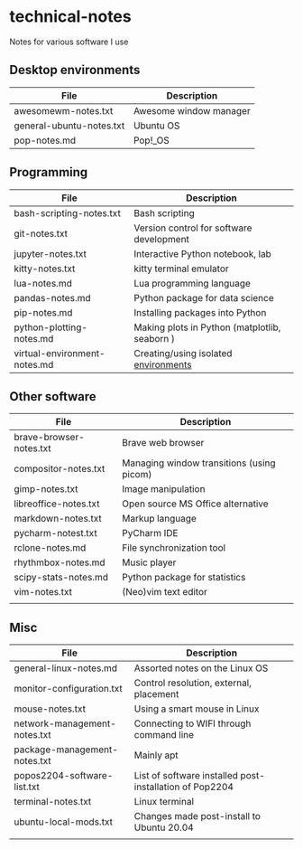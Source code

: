 # technical-notes
Notes for various software I use


## Desktop environments
| File                     | Description            |
| ---                      | ---                    |
| awesomewm-notes.txt      | Awesome window manager |
| general-ubuntu-notes.txt | Ubuntu OS              |
| pop-notes.md             | Pop!_OS                       |




## Programming
| File                         | Description                                   |
| ---                          | ---                                           |
| bash-scripting-notes.txt     | Bash scripting                                |
| git-notes.txt                | Version control for software development      |
| jupyter-notes.txt            | Interactive Python notebook, lab              |
| kitty-notes.txt              | kitty terminal emulator                       |
| lua-notes.md                 | Lua programming language                      |
| pandas-notes.md              | Python package for data science               |
| pip-notes.md                 | Installing packages into Python               |
| python-plotting-notes.md     | Making plots in Python (matplotlib, seaborn ) |
| virtual-environment-notes.md | Creating/using isolated [environments](environments)          |





## Other software
| File                    | Description                               |
| ---                     | ---                                       |
| brave-browser-notes.txt | Brave web browser                         |
| compositor-notes.txt    | Managing window transitions (using picom) |
| gimp-notes.txt          | Image manipulation                        |
| libreoffice-notes.txt   | Open source MS Office alternative         |
| markdown-notes.txt      | Markup language                           |
| pycharm-notest.txt      | PyCharm IDE                               |
| rclone-notes.md         | File synchronization tool                 |
| rhythmbox-notes.md      | Music player                              |
| scipy-stats-notes.md    | Python package for statistics             |
| vim-notes.txt           | (Neo)vim text editor                      |
|                         |                                           |






## Misc
| File                         | Description                                              |
| ---                          | ---                                                      |
| general-linux-notes.md       | Assorted notes on the Linux OS                           |
| monitor-configuration.txt    | Control resolution, external, placement                  |
| mouse-notes.txt              | Using a smart mouse in Linux                             |
| network-management-notes.txt | Connecting to WIFI through command line                  |
| package-management-notes.txt | Mainly apt                                               |
| popos2204-software-list.txt  | List of software installed post-installation of Pop2204  |
| terminal-notes.txt           | Linux terminal                                           |
| ubuntu-local-mods.txt        | Changes made post-install to Ubuntu 20.04                |
|                              |                                                          |
